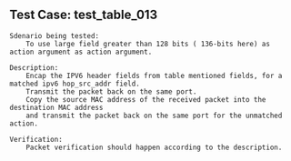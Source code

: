 Test Case: test_table_013
-------------------------

    Sdenario being tested:
        To use large field greater than 128 bits ( 136-bits here) as action argument as action argument.

    Description:
        Encap the IPV6 header fields from table mentioned fields, for a matched ipv6 hop_src_addr field.
        Transmit the packet back on the same port.
        Copy the source MAC address of the received packet into the destination MAC address
        and transmit the packet back on the same port for the unmatched action.

    Verification:
        Packet verification should happen according to the description.
